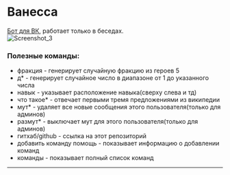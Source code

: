 # Ванесса
[Бот для ВК](https://vk.com/vanessakapustovna "Группа бота в ВК"), работает только в беседах.\
![Screenshot_3](https://user-images.githubusercontent.com/106178214/215032483-0b232690-cbc3-4062-b6ca-a056b389444c.png)

### Полезные команды:
- фракция - генерирует случайную фракцию из героев 5
- д* - генерирует случайное число в диапазоне от 1 до указанного числа
- навык - указывает расположение навыка(сверху слева и тд)
- что такое* - отвечает первыми тремя предложениями из википедии
- мут* - удаляет все новые сообщения этого пользователя(только для админов)
- размут* - выключает мут для этого пользователя(только для админов)
- гитхаб/github - ссылка на этот репозиторий
- добавить команду помощь - показывает информацию о добавлении команд
- команды - показывает полный список команд 
---